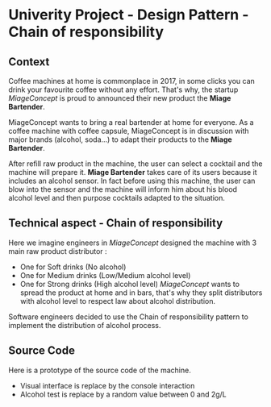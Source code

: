 # Univerity Project - Design Pattern - Chain of responsibility

## Context
Coffee machines at home is commonplace in 2017, in some clicks you can drink your favourite coffee without any effort. 
That's why, the startup *MiageConcept* is proud to announced their new product the **Miage Bartender**.

MiageConcept wants to bring a real bartender at home for everyone.
As a coffee machine with coffee capsule, MiageConcept is in discussion with major brands (alcohol, soda...) to adapt their products to the **Miage Bartender**.

After refill raw product in the machine, the user can select a cocktail and the machine will prepare it.
**Miage Bartender** takes care of its users because it includes an alcohol sensor. 
In fact before using this machine, the user can blow into the sensor and the machine will inform him about his blood alcohol level and then purpose cocktails adapted to the situation.

## Technical aspect - Chain of responsibility
Here we imagine engineers in *MiageConcept* designed the machine with 3 main raw product distributor :
- One for Soft drinks (No alcohol)
- One for Medium drinks (Low/Medium alcohol level)
- One for Strong drinks (High alcohol level)
*MiageConcept* wants to spread the product at home and in bars, that's why they split distributors with alcohol level to respect law about alcohol distribution.

Software engineers decided to use the Chain of responsibility pattern to implement the distribution of alcohol process.

## Source Code

Here is a prototype of the source code of the machine.
- Visual interface is replace by the console interaction
- Alcohol test is replace by a random value between 0 and 2g/L